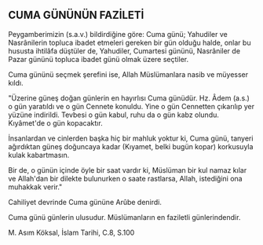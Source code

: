 ## CUMA GÜNÜNÜN FAZİLETİ

Peygamberimizin (s.a.v.) bildirdiğine göre: Cuma günü; Yahudiler ve Nasrânilerin topluca ibadet etmeleri gereken bir gün olduğu halde, on­lar bu hususta ihtilâfa düştüler de, Yahudiler, Cu­martesi gününü, Nasrâniler de Pazar gününü top­luca ibadet günü olmak üzere seçtiler.

Cuma gününü seçmek şerefini ise, Allah Müs­lümanlara nasib ve müyesser kıldı.

"Üzerine güneş doğan günlerin en hayırlısı Cu­ma günüdür. Hz. Âdem (a.s.) o gün yaratıldı ve o gün Cennete konuldu. Yine o gün Cennetten çıka­rılıp yer yüzüne indirildi. Tevbesi o gün kabul, ru­hu da o gün kabz olundu. Kıyâmet'de o gün kopa­caktır.

İnsanlardan ve cinlerden başka hiç bir mahluk yoktur ki, Cuma günü, tanyeri ağırdıktan güneş doğuncaya kadar (Kıyamet, belki bugün kopar) korkusuyla kulak kabartmasın.

Bir de, o günün içinde öyle bir saat vardır ki, Müslüman bir kul namaz kılar ve Allah'dan bir di­lekte bulunurken o saate rastlarsa, Allah, istediğini ona muhakkak verir."

Cahiliyet devrinde Cuma gününe Arûbe denir­di.

Cuma günü günlerin ulusudur. Müslümanların en faziletli günlerindendir.

M. Asım Köksal, İslam Tarihi, C.8, S.100
